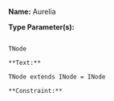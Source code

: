 **Name:** Aurelia

**Type Parameter(s):**

```**Name:**

TNode

**Text:**

TNode extends INode = INode

**Constraint:**

```

